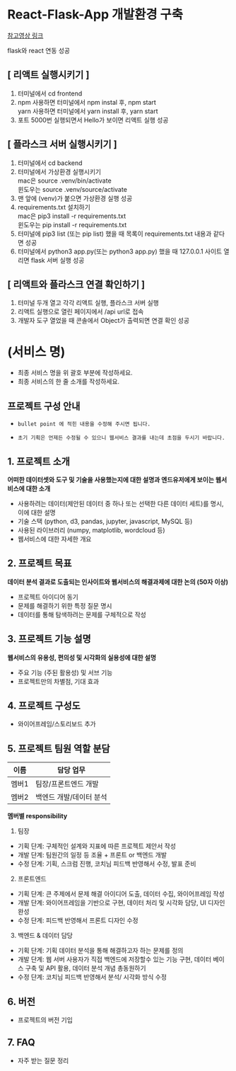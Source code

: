 # React-Flask-App 개발환경 구축
[참고영상 링크](https://www.youtube.com/watch?v=cb1vy1HpVwk&t=3064s)

flask와 react 연동 성공

## [ 리액트 실행시키기 ]
1. 터미널에서 cd frontend
2. npm 사용하면 터미널에서 npm instal 후, npm start <br>
yarn 사용하면 터미널에서 yarn install 후, yarn start
3. 포트 5000번 실행되면서 Hello가 보이면 리액트 실행 성공

## [ 플라스크 서버 실행시키기 ]
1. 터미널에서 cd backend
2. 터미널에서 가상환경 실행시키기 <br>
 mac은 source .venv/bin/activate <br>   윈도우는 source .venv/source/activate
3. 맨 앞에 (venv)가 붙으면 가상환경 실행 성공
4. requirements.txt 설치하기<br>
mac은 pip3 install -r requirements.txt <br>윈도우는 pip install -r requirements.txt
5. 터미널에 pip3 list (또는 pip list) 했을 때 목록이 requirements.txt 내용과 같다면 성공
6. 터미널에서 python3 app.py(또는 python3 app.py) 했을 때 127.0.0.1 사이트 열리면 flask 서버 실행 성공

## [ 리액트와 플라스크 연결 확인하기 ]
1. 터미널 두개 열고 각각 리액트 실행, 플라스크 서버 실행
2. 리액트 실행으로 열린 페이지에서 /api url로 접속
3. 개발자 도구 열었을 때 콘솔에서 Object가 출력되면 연결 확인 성공


# (서비스 명)
- 최종 서비스 명을 위 괄호 부분에 작성하세요.
- 최종 서비스의 한 줄 소개를 작성하세요.


## 프로젝트 구성 안내

* `bullet point 에 적힌 내용을 수정해 주시면 됩니다.`

* `초기 기획은 언제든 수정될 수 있으니 웹서비스 결과를 내는데 초점을 두시기 바랍니다.`

## 1. 프로젝트 소개

**어떠한 데이터셋와 도구 및 기술을 사용했는지에 대한 설명과 엔드유저에게 보이는 웹서비스에 대한 소개**

  - 사용하려는 데이터(제안된 데이터 중 하나 또는 선택한 다른 데이터 세트)를 명시, 이에 대한 설명
  - 기술 스택 (python, d3, pandas, jupyter, javascript, MySQL 등)
  - 사용된 라이브러리 (numpy, matplotlib, wordcloud 등)
  - 웹서비스에 대한 자세한 개요

## 2. 프로젝트 목표

**데이터 분석 결과로 도출되는 인사이트와 웹서비스의 해결과제에 대한 논의 (50자 이상)**
  - 프로젝트 아이디어 동기
  - 문제를 해결하기 위한 특정 질문 명시
  - 데이터를 통해 탐색하려는 문제를 구체적으로 작성


## 3. 프로젝트 기능 설명

**웹서비스의 유용성, 편의성 및 시각화의 실용성에 대한 설명**
  - 주요 기능 (주된 활용성) 및 서브 기능
  - 프로젝트만의 차별점, 기대 효과

## 4. 프로젝트 구성도
  - 와이어프레임/스토리보드 추가

## 5. 프로젝트 팀원 역할 분담
| 이름 | 담당 업무 |
| ------ | ------ |
| 멤버1 | 팀장/프론트엔드 개발 |
| 멤버2 | 백엔드 개발/데이터 분석 |

**멤버별 responsibility**

1. 팀장 

- 기획 단계: 구체적인 설계와 지표에 따른 프로젝트 제안서 작성
- 개발 단계: 팀원간의 일정 등 조율 + 프론트 or 백엔드 개발
- 수정 단계: 기획, 스크럼 진행, 코치님 피드백 반영해서 수정, 발표 준비

2. 프론트엔드 

- 기획 단계: 큰 주제에서 문제 해결 아이디어 도출, 데이터 수집, 와이어프레임 작성
- 개발 단계: 와이어프레임을 기반으로 구현, 데이터 처리 및 시각화 담당, UI 디자인 완성
- 수정 단계: 피드백 반영해서 프론트 디자인 수정

 3. 백엔드 & 데이터 담당  

- 기획 단계: 기획 데이터 분석을 통해 해결하고자 하는 문제를 정의
- 개발 단계: 웹 서버 사용자가 직접 백엔드에 저장할수 있는 기능 구현, 데이터 베이스 구축 및 API 활용, 데이터 분석 개념 총동원하기
- 수정 단계: 코치님 피드백 반영해서 분석/ 시각화 방식 수정

## 6. 버전
  - 프로젝트의 버전 기입

## 7. FAQ
  - 자주 받는 질문 정리